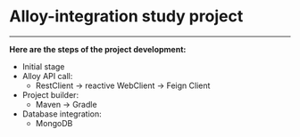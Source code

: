 # Alloy-integration study project

___

**Here are the steps of the project development:**

* Initial stage
* Alloy API call:
    * RestClient -> reactive WebClient ->  Feign Client
* Project builder:
  * Maven -> Gradle
* Database integration:
  * MongoDB